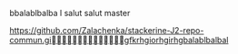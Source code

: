 bbalablbalba l salut salut master

https://github.com/Zalachenka/stackerine-J2-repo-commun.gigfkrhgiorhgirhgbalablbalbal

